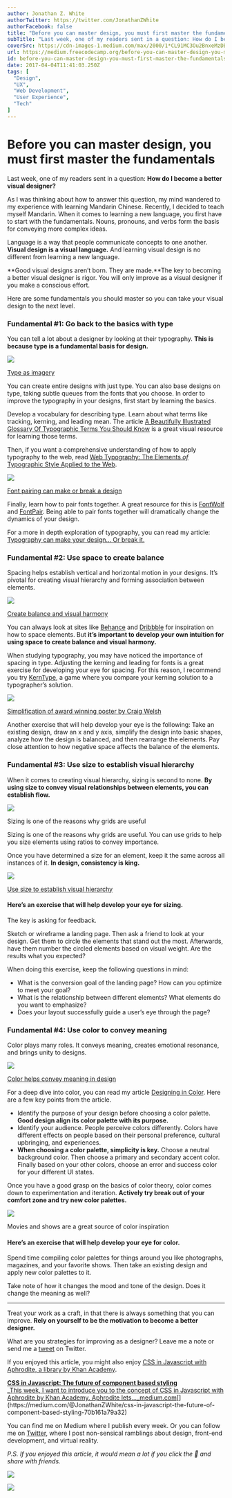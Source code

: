 ```yaml
---
author: Jonathan Z. White
authorTwitter: https://twitter.com/JonathanZWhite
authorFacebook: false
title: "Before you can master design, you must first master the fundamentals"
subTitle: "Last week, one of my readers sent in a question: How do I become a better visual designer?..."
coverSrc: https://cdn-images-1.medium.com/max/2000/1*CL91MC3Ou2BnxeMzDBZ4uQ.png
url: https://medium.freecodecamp.org/before-you-can-master-design-you-must-first-master-the-fundamentals-1981a2af1fda
id: before-you-can-master-design-you-must-first-master-the-fundamentals-1981a2af1fda
date: 2017-04-04T11:41:03.250Z
tags: [
  "Design",
  "UX",
  "Web Development",
  "User Experience",
  "Tech"
]
---
```

# **Before you can master design, you must first master the fundamentals**

Last week, one of my readers sent in a question: **How do I become a better visual designer?**

As I was thinking about how to answer this question, my mind wandered to my experience with learning Mandarin Chinese. Recently, I decided to teach myself Mandarin. When it comes to learning a new language, you first have to start with the fundamentals. Nouns, pronouns, and verbs form the basis for conveying more complex ideas.

Language is a way that people communicate concepts to one another. **Visual design is a visual language.** And learning visual design is no different from learning a new language.

**Good visual designs aren’t born. They are made.**The key to becoming a better visual designer is rigor. You will only improve as a visual designer if you make a conscious effort.

Here are some fundamentals you should master so you can take your visual design to the next level.

### Fundamental #1: Go back to the basics with type

You can tell a lot about a designer by looking at their typography. **This is because type is a fundamental basis for design.**



![](https://cdn-images-1.medium.com/max/1600/1*JS9qoaHxjQDrOzMevwT64g.png)

[Type as imagery](https://dribbble.com/shots/1829402-Discount-Logotype)



You can create entire designs with just type. You can also base designs on type, taking subtle queues from the fonts that you choose. In order to improve the typography in your designs, first start by learning the basics.

Develop a vocabulary for describing type. Learn about what terms like tracking, kerning, and leading mean. The article [A Beautifully Illustrated Glossary Of Typographic Terms You Should Know](https://designschool.canva.com/blog/typography-terms/) is a great visual resource for learning those terms.

Then, if you want a comprehensive understanding of how to apply typography to the web, read [Web Typography: The Elements _of_ Typographic Style Applied to the Web](https://webtypography.net/toc/).







![](https://cdn-images-1.medium.com/max/2000/1*vpYtKQ-Dpf74I697FrWTZQ.png)

[Font pairing can make or break a design](https://www.behance.net/gallery/35768979/Typography-Google-Fonts-Combinations)







Finally, learn how to pair fonts together. A great resource for this is [FontWolf](https://www.typewolf.com/site-of-the-day/fonts/circular) and [FontPair](http://fontpair.co/). Being able to pair fonts together will dramatically change the dynamics of your design.

For a more in depth exploration of typography, you can read my article: [Typography can make your design… Or break it.](https://medium.com/@JonathanZWhite/typography-can-make-your-design-or-break-it-7be710aadcfe)

### Fundamental #2: Use space to create balance

Spacing helps establish vertical and horizontal motion in your designs. It’s pivotal for creating visual hierarchy and forming association between elements.



![](https://cdn-images-1.medium.com/max/1600/1*Go7ZCGcIMD8t4W-XQ9M8fA.jpeg)

[Create balance and visual harmony](https://dribbble.com/shots/3318361-Weekly-Mixtape-08-Margin)



You can always look at sites like [Behance](https://www.behance.net/) and [Dribbble](https://dribbble.com/) for inspiration on how to space elements. But **it’s important to develop your own intuition for using space to create balance and visual harmony.**

When studying typography, you may have noticed the importance of spacing in type. Adjusting the kerning and leading for fonts is a great exercise for developing your eye for spacing. For this reason, I recommend you try [KernType](http://type.method.ac/#), a game where you compare your kerning solution to a typographer’s solution.



![](https://cdn-images-1.medium.com/max/1600/1*8BkonUnCDEgfhmwxESTI7g.png)

[Simplification of award winning poster by Craig Welsh](http://www.howdesign.com/design-competition-galleries/poster-design-awards/poster-design-winners/)



Another exercise that will help develop your eye is the following: Take an existing design, draw an x and y axis, simplify the design into basic shapes, analyze how the design is balanced, and then rearrange the elements. Pay close attention to how negative space affects the balance of the elements.

### Fundamental #3: Use size to establish visual hierarchy

When it comes to creating visual hierarchy, sizing is second to none. **By using size to convey visual relationships between elements, you can establish flow.**



![](https://cdn-images-1.medium.com/max/1600/1*vzUuGyuZAkjNL01dUxKj0Q.png)

Sizing is one of the reasons why grids are useful



Sizing is one of the reasons why grids are useful. You can use grids to help you size elements using ratios to convey importance.

Once you have determined a size for an element, keep it the same across all instances of it. **In design, consistency is king.**



![](https://cdn-images-1.medium.com/max/1600/1*De1u6HLHDzrq1Y_uosNguQ.png)

[Use size to establish visual hierarchy](https://dribbble.com/shots/2475367-Intercom-s-Developer-Hub)



#### **Here’s an exercise that will help develop your eye for sizing.**

The key is asking for feedback.

Sketch or wireframe a landing page. Then ask a friend to look at your design. Get them to circle the elements that stand out the most. Afterwards, have them number the circled elements based on visual weight. Are the results what you expected?

When doing this exercise, keep the following questions in mind:

*   What is the conversion goal of the landing page? How can you optimize to meet your goal?
*   What is the relationship between different elements? What elements do you want to emphasize?
*   Does your layout successfully guide a user’s eye through the page?

### Fundamental #4: Use color to convey meaning

Color plays many roles. It conveys meaning, creates emotional resonance, and brings unity to designs.



![](https://cdn-images-1.medium.com/max/1600/1*BzRqDemAU1GJnv-IZQ46jQ.png)

[Color helps convey meaning in design](https://dribbble.com/shots/3302492-Desktop-Search-Results)



For a deep dive into color, you can read my article [Designing in Color](https://medium.freecodecamp.com/designing-in-color-abd358660a7b). Here are a few key points from the article.

*   Identify the purpose of your design before choosing a color palette. **Good design align its color palette with its purpose.**
*   Identify your audience. People perceive colors differently. Colors have different effects on people based on their personal preference, cultural upbringing, and experiences.
*   **When choosing a color palette, simplicity is key.** Choose a neutral background color. Then choose a primary and secondary accent color. Finally based on your other colors, choose an error and success color for your different UI states.

Once you have a good grasp on the basics of color theory, color comes down to experimentation and iteration. **Actively try break out of your comfort zone and try new color palettes.**



![](https://cdn-images-1.medium.com/max/1600/1*mNh06wbZh_pWx55ZHb0C7g.png)

Movies and shows are a great source of color inspiration



#### **Here’s an exercise that will help develop your eye for color.**

Spend time compiling color palettes for things around you like photographs, magazines, and your favorite shows. Then take an existing design and apply new color palettes to it.

Take note of how it changes the mood and tone of the design. Does it change the meaning as well?











* * *







Treat your work as a craft, in that there is always something that you can improve. **Rely on yourself to be the motivation to become a better designer.**

What are you strategies for improving as a designer? Leave me a note or send me a [tweet](https://twitter.com/jonathanzwhite) on Twitter.

If you enjoyed this article, you might also enjoy [CSS in Javascript with Aphrodite, a library by Khan Academy](https://medium.com/@JonathanZWhite/css-in-javascript-the-future-of-component-based-styling-70b161a79a32).

[**CSS in Javascript: The future of component based styling**  
_This week, I want to introduce you to the concept of CSS in Javascript with Aphrodite by Khan Academy. Aphrodite lets…_medium.com](https://medium.com/@JonathanZWhite/css-in-javascript-the-future-of-component-based-styling-70b161a79a32 "https://medium.com/@JonathanZWhite/css-in-javascript-the-future-of-component-based-styling-70b161a79a32")[](https://medium.com/@JonathanZWhite/css-in-javascript-the-future-of-component-based-styling-70b161a79a32)

You can find me on Medium where I publish every week. Or you can follow me on [Twitter](https://twitter.com/JonathanZWhite), where I post non-sensical ramblings about design, front-end development, and virtual reality.

_P.S. If you enjoyed this article, it would mean a lot if you click the 💚 and share with friends._







[![](https://cdn-images-1.medium.com/max/1200/1*mxQhZLqG7l5dMLvxYAklgw.png)](http://mrwhite.space/signup)





[![](https://cdn-images-1.medium.com/max/1200/1*UOsjAdUZ9O0QSyfXOpQPbA.png)](https://twitter.com/JonathanZWhite)










